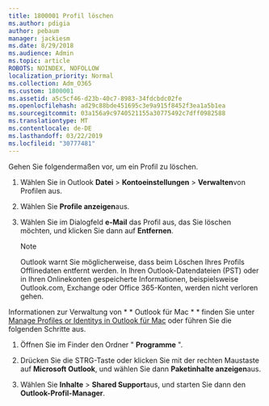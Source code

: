 ```yaml
---
title: 1800001 Profil löschen
ms.author: pdigia
author: pebaum
manager: jackiesm
ms.date: 8/29/2018
ms.audience: Admin
ms.topic: article
ROBOTS: NOINDEX, NOFOLLOW
localization_priority: Normal
ms.collection: Adm_O365
ms.custom: 1800001
ms.assetid: a5c5cf46-d23b-40c7-8983-34fdcbdc02fe
ms.openlocfilehash: ad29c88bde451695c3e9a915f8452f3ea1a5b1ea
ms.sourcegitcommit: 03a156a9c9740521155a30775492c7dff0982588
ms.translationtype: MT
ms.contentlocale: de-DE
ms.lasthandoff: 03/22/2019
ms.locfileid: "30777481"
---
```

Gehen Sie folgendermaßen vor, um ein Profil zu löschen.
  
1. Wählen Sie in Outlook **Datei** \> **Kontoeinstellungen** \> **Verwalten**von Profilen aus.
    
2. Wählen Sie **Profile anzeigen**aus.
    
3. Wählen Sie im Dialogfeld **e-Mail** das Profil aus, das Sie löschen möchten, und klicken Sie dann auf **Entfernen**.
    
    > [!NOTE]
    > Outlook warnt Sie möglicherweise, dass beim Löschen Ihres Profils Offlinedaten entfernt werden. In Ihren Outlook-Datendateien (PST) oder in Ihren Onlinekonten gespeicherte Informationen, beispielsweise Outlook.com, Exchange oder Office 365-Konten, werden nicht verloren gehen. 
  
Informationen zur Verwaltung von * * Outlook für Mac * * finden Sie unter [Manage Profiles or Identitys in Outlook für Mac](https://support.office.com/article/fed2a955-74df-4a24-bef6-78a426958c4c.aspx) oder führen Sie die folgenden Schritte aus. 
  
1. Öffnen Sie im Finder den Ordner " **Programme** ". 
    
2. Drücken Sie die STRG-Taste oder klicken Sie mit der rechten Maustaste auf **Microsoft Outlook**, und wählen Sie dann **Paketinhalte anzeigen**aus.
    
3. Wählen Sie **Inhalte** \> **Shared Support**aus, und starten Sie dann den **Outlook-Profil-Manager**.
    

